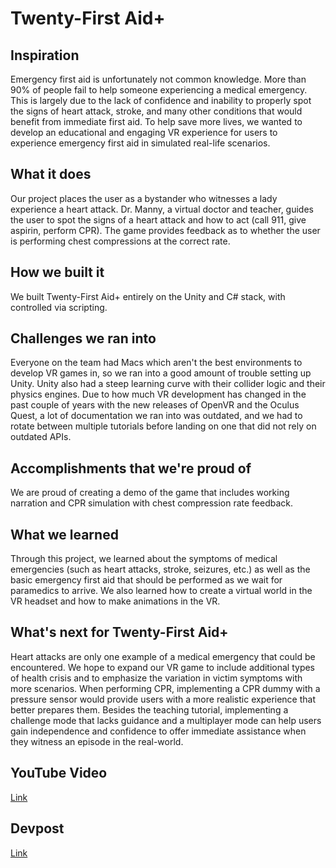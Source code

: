 # Twenty-First Aid+

## Inspiration
Emergency first aid is unfortunately not common knowledge. More than 90% of people fail to help someone experiencing a medical emergency. This is largely due to the lack of confidence and inability to properly spot the signs of heart attack, stroke, and many other conditions that would benefit from immediate first aid. To help save more lives, we wanted to develop an educational and engaging VR experience for users to experience emergency first aid in simulated real-life scenarios.

## What it does
Our project places the user as a bystander who witnesses a lady experience a heart attack. Dr. Manny, a virtual doctor and teacher, guides the user to spot the signs of a heart attack and how to act (call 911, give aspirin, perform CPR). The game provides feedback as to whether the user is performing chest compressions at the correct rate.

## How we built it
We built Twenty-First Aid+ entirely on the Unity and C# stack, with controlled via scripting.

## Challenges we ran into
Everyone on the team had Macs which aren't the best environments to develop VR games in, so we ran into a good amount of trouble setting up Unity. Unity also had a steep learning curve with their collider logic and their physics engines. Due to how much VR development has changed in the past couple of years with the new releases of OpenVR and the Oculus Quest, a lot of documentation we ran into was outdated, and we had to rotate between multiple tutorials before landing on one that did not rely on outdated APIs.

## Accomplishments that we're proud of
We are proud of creating a demo of the game that includes working narration and CPR simulation with chest compression rate feedback.

## What we learned
Through this project, we learned about the symptoms of medical emergencies (such as heart attacks, stroke, seizures, etc.) as well as the basic emergency first aid that should be performed as we wait for paramedics to arrive. We also learned how to create a virtual world in the VR headset and how to make animations in the VR.

## What's next for Twenty-First Aid+
Heart attacks are only one example of a medical emergency that could be encountered. We hope to expand our VR game to include additional types of health crisis and to emphasize the variation in victim symptoms with more scenarios. When performing CPR, implementing a CPR dummy with a pressure sensor would provide users with a more realistic experience that better prepares them. Besides the teaching tutorial, implementing a challenge mode that lacks guidance and a multiplayer mode can help users gain independence and confidence to offer immediate assistance when they witness an episode in the real-world.

## YouTube Video
[Link](https://youtu.be/QjEGQoUg2H4)

## Devpost 
[Link](https://devpost.com/software/twenty-first-aid)
